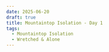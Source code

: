 ```yaml
---
date: 2025-06-20
draft: true
title: Mountaintop Isolation - Day 1
tags:
  - Mountaintop Isolation
  - Wretched & Alone
---
```

